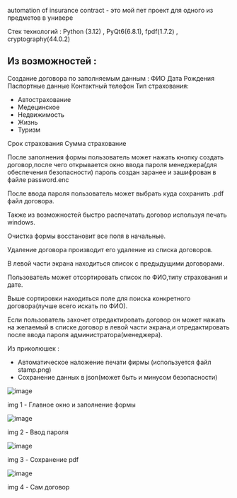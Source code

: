 automation of insurance contract - это мой пет проект для одного из предметов в универе

Стек технологий : Python (3.12) , PyQt6(6.8.1), fpdf(1.7.2) , cryptography(44.0.2)

Из возможностей : 
-
Создание договора по заполняемым данным :
ФИО 
Дата Рождения
Паспортные данные 
Контактный телефон
Тип страхования: 
  - Автострахование
  - Медецинское
  - Недвижимость
  - Жизнь
  - Туризм

Срок страхования 
Сумма страхование

После заполнения формы пользователь может нажать кнопку создать договор,после чего открывается окно ввода пароля менеджера(для обеспечения безопасности) пароль создан заранее и зашифрован в файле password.enc

После ввода пароля пользователь может выбрать куда сохранить .pdf файл договора.

Также из возможностей быстро распечатать договор используя печать windows.

Очистка формы восстановит все поля в начальные.

Удаление договора производит его удаление из списка договоров.

В левой части экрана находиться список с предыдущими договорами.

Пользователь может отсортировать список по ФИО,типу страхования и дате.

Выше сортировки находиться поле для поиска конкретного договора(лучше всего искать по ФИО).

Если пользователь захочет отредактировать договор он может нажать на желаемый в списке договор в левой части экрана,и отредактировать после ввода пароля администратора(менеджера).

Из приколюшек :
  - Автоматическое наложение печати фирмы (используется файл stamp.png)
  - Сохранение данных в json(может быть и минусом безопасности)
    
![image](https://github.com/user-attachments/assets/f390931a-83b1-46a5-b2e0-b387804b90e1)

img 1 - Главное окно и заполнение формы

![image](https://github.com/user-attachments/assets/179e6d24-fe2b-464f-a9e7-8cd7b5b43a4a)

img 2 - Ввод пароля

![image](https://github.com/user-attachments/assets/1e2f1abd-589f-418a-b2a4-7727a2fa9022)

img 3 - Сохранение pdf

![image](https://github.com/user-attachments/assets/f2d1147e-52f1-43f7-88b8-65fee5d45232)

img 4 - Сам договор 

